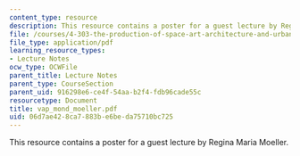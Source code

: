 ```yaml
---
content_type: resource
description: This resource contains a poster for a guest lecture by Regina Maria Moeller.
file: /courses/4-303-the-production-of-space-art-architecture-and-urbanism-in-dialogue-fall-2006/06d7ae428ca7883be6beda75710bc725_vap_mond_moeller.pdf
file_type: application/pdf
learning_resource_types:
- Lecture Notes
ocw_type: OCWFile
parent_title: Lecture Notes
parent_type: CourseSection
parent_uid: 916298e6-ce4f-54aa-b2f4-fdb96cade55c
resourcetype: Document
title: vap_mond_moeller.pdf
uid: 06d7ae42-8ca7-883b-e6be-da75710bc725
---
```

This resource contains a poster for a guest lecture by Regina Maria Moeller.

